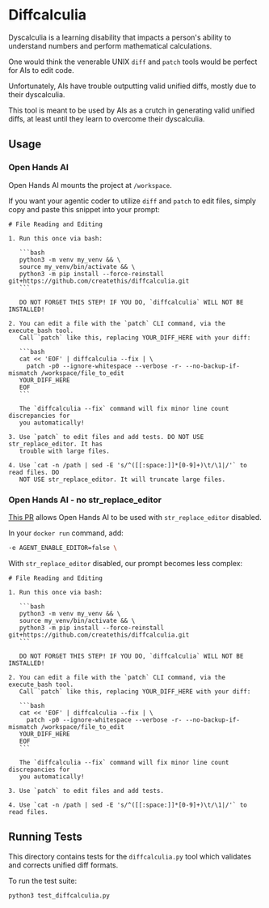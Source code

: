 # Diffcalculia

Dyscalculia is a learning disability that impacts a person's ability to understand numbers and perform mathematical calculations.

One would think the venerable UNIX `diff` and `patch` tools would be perfect for AIs to edit code.

Unfortunately, AIs have trouble outputting valid unified diffs, mostly due to their dyscalculia.

This tool is meant to be used by AIs as a crutch in generating valid unified diffs, at least until they learn to overcome their dyscalculia.


## Usage

### Open Hands AI

Open Hands AI mounts the project at `/workspace`.

If you want your agentic coder to utilize `diff` and `patch` to edit files, simply copy and paste this snippet into your prompt:

````
# File Reading and Editing

1. Run this once via bash:

   ```bash
   python3 -m venv my_venv && \
   source my_venv/bin/activate && \
   python3 -m pip install --force-reinstall git+https://github.com/createthis/diffcalculia.git
   ```

   DO NOT FORGET THIS STEP! IF YOU DO, `diffcalculia` WILL NOT BE INSTALLED!

2. You can edit a file with the `patch` CLI command, via the execute_bash tool.
   Call `patch` like this, replacing YOUR_DIFF_HERE with your diff:

   ```bash
   cat << 'EOF' | diffcalculia --fix | \
     patch -p0 --ignore-whitespace --verbose -r- --no-backup-if-mismatch /workspace/file_to_edit
   YOUR_DIFF_HERE
   EOF
   ```
   
   The `diffcalculia --fix` command will fix minor line count discrepancies for 
   you automatically!

3. Use `patch` to edit files and add tests. DO NOT USE str_replace_editor. It has
   trouble with large files.

4. Use `cat -n /path | sed -E 's/^([[:space:]]*[0-9]+)\t/\1|/'` to read files. DO 
   NOT USE str_replace_editor. It will truncate large files.
````

### Open Hands AI - no str_replace_editor

[This PR](https://github.com/All-Hands-AI/OpenHands/pull/8310) allows Open Hands AI to be used with `str_replace_editor`
disabled.

In your `docker run` command, add:
```bash
-e AGENT_ENABLE_EDITOR=false \
```

With `str_replace_editor` disabled, our prompt becomes less complex:
````
# File Reading and Editing

1. Run this once via bash:

   ```bash
   python3 -m venv my_venv && \
   source my_venv/bin/activate && \
   python3 -m pip install --force-reinstall git+https://github.com/createthis/diffcalculia.git
   ```

   DO NOT FORGET THIS STEP! IF YOU DO, `diffcalculia` WILL NOT BE INSTALLED!

2. You can edit a file with the `patch` CLI command, via the execute_bash tool.
   Call `patch` like this, replacing YOUR_DIFF_HERE with your diff:

   ```bash
   cat << 'EOF' | diffcalculia --fix | \
     patch -p0 --ignore-whitespace --verbose -r- --no-backup-if-mismatch /workspace/file_to_edit
   YOUR_DIFF_HERE
   EOF
   ```
   
   The `diffcalculia --fix` command will fix minor line count discrepancies for 
   you automatically!

3. Use `patch` to edit files and add tests.

4. Use `cat -n /path | sed -E 's/^([[:space:]]*[0-9]+)\t/\1|/'` to read files.
````

## Running Tests

This directory contains tests for the `diffcalculia.py` tool which validates and corrects unified diff formats.

To run the test suite:

```bash
python3 test_diffcalculia.py
```
